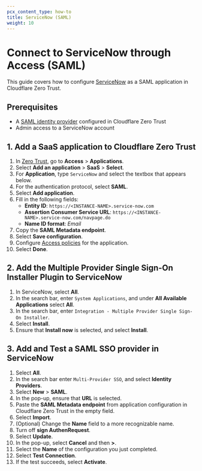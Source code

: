 ```yaml
---
pcx_content_type: how-to
title: ServiceNow (SAML)
weight: 10
---
```


# Connect to ServiceNow through Access (SAML)

This guide covers how to configure [ServiceNow](https://docs.servicenow.com/bundle/washingtondc-platform-security/page/integrate/single-sign-on/task/t_CreateASAML2Upd1SSOConfigMultiSSO.html) as a SAML application in Cloudflare Zero Trust.

## Prerequisites

- A [SAML identity provider](/cloudflare-one/identity/idp-integration/generic-saml/) configured in Cloudflare Zero Trust
- Admin access to a ServiceNow account

## 1. Add a SaaS application to Cloudflare Zero Trust

1. In [Zero Trust](https://one.dash.cloudflare.com), go to **Access** > **Applications**.
2. Select **Add an application** > **SaaS** > **Select**.
3. For **Application**, type `ServiceNow` and select the textbox that appears below.
4. For the authentication protocol, select **SAML**.
5. Select **Add application**.
6. Fill in the following fields:
    - **Entity ID**: `https://<INSTANCE-NAME>.service-now.com`
    - **Assertion Consumer Service URL**: `https://<INSTANCE-NAME>.service-now.com/navpage.do`
    - **Name ID format**: _Email_
7. Copy the **SAML Metadata endpoint**.
8. Select **Save configuration**.
9. Configure [Access policies](/cloudflare-one/policies/access/) for the application.
10. Select **Done**.

## 2. Add the Multiple Provider Single Sign-On Installer Plugin to ServiceNow

1. In ServiceNow, select **All**.
2. In the search bar, enter `System Applications`, and under **All Available Applications** select **All**.
3. In the search bar, enter `Integration - Multiple Provider Single Sign-On Installer`.
4. Select **Install**.
5. Ensure that **Install now** is selected, and select **Install**.

## 3. Add and Test a SAML SSO provider in ServiceNow

1. Select **All**.
2. In the search bar enter `Multi-Provider SSO`, and select **Identity Providers**.
3. Select **New** > **SAML**.
4. In the pop-up, ensure that **URL** is selected.
5. Paste the **SAML Metadata endpoint** from application configuration in Cloudflare Zero Trust in the empty field.
6. Select **Import**.
7. (Optional) Change the **Name** field to a more recognizable name.
8. Turn off **sign AuthenRequest**.
9. Select **Update**.
10. In the pop-up, select **Cancel** and then **>**.
11. Select the **Name** of the configuration you just completed.
12. Select **Test Connection**.
13. If the test succeeds, select **Activate**.
